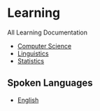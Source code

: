 # Learning

All Learning Documentation

* [Computer Science](computer_science\README.md)
* [Linguistics](linguistics\README.md)
* [Statistics](statistics\README.md)

## Spoken Languages

* [English](spoken_languages\english\README.md)